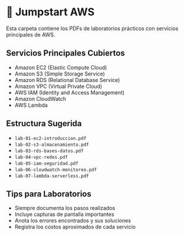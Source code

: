 # 🚀 Jumpstart AWS

Esta carpeta contiene los PDFs de laboratorios prácticos con servicios principales de AWS.

## Servicios Principales Cubiertos

- Amazon EC2 (Elastic Compute Cloud)
- Amazon S3 (Simple Storage Service)
- Amazon RDS (Relational Database Service)
- Amazon VPC (Virtual Private Cloud)
- AWS IAM (Identity and Access Management)
- Amazon CloudWatch
- AWS Lambda

## Estructura Sugerida

- `lab-01-ec2-introduccion.pdf`
- `lab-02-s3-almacenamiento.pdf`
- `lab-03-rds-bases-datos.pdf`
- `lab-04-vpc-redes.pdf`
- `lab-05-iam-seguridad.pdf`
- `lab-06-cloudwatch-monitoreo.pdf`
- `lab-07-lambda-serverless.pdf`

## Tips para Laboratorios

- Siempre documenta los pasos realizados
- Incluye capturas de pantalla importantes
- Anota los errores encontrados y sus soluciones
- Registra los costos aproximados de cada servicio

